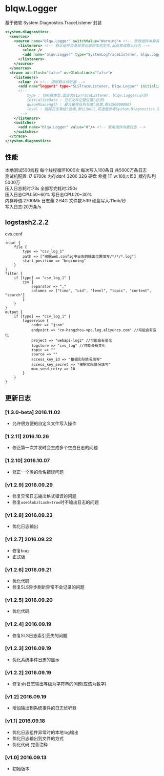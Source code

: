 # blqw.Logger
基于微软 System.Diagnostics.TraceListener 封装

```xml
<system.diagnostics>
  <sources>
    <source name="blqw.Logger" switchValue="Warning"> <!-- 修改组件本身异常记录的跟踪,可以忽略, switchValue默认为Error -->
      <listeners> <!-- 默认组件自身异常记录到本地文件,此处修改默认行为 -->
        <clear />
        <add name="blqw.Logger" type="SystemLogTraceListener, blqw.Logger" />  <!-- 写入系统事件,需要管理员权限 -->
      </listeners>
    </source>
  </sources>
  <trace autoflush="false" useGlobalLock="false">
    <listeners>
      <clear /> <!-- 清除默认侦听器 -->
      <add name"logger1" type="SLSTraceListener, blqw.Logger" initializeData="d:\sls2_logs" queueMaxLength="50000000" level="Error" />
      <!--
          type : 侦听器类型,固定为SLSTraceListener, blqw.Logger(必须)
          initializeData : 日志文件记录位置(必须)
          queueMaxLength : 最大缓存队列长度(选填,默认50000000)
          level : 跟踪日志等级(选填,默认为All,可选值参考System.Diagnostics.SourceLevels属性)
       -->
    </listeners>
    <switches>
      <add name="blqw.Logger" value="0"/> <!-- 禁用组件内置日志 -->
    </switches>
  </trace>
</system.diagnostics>
```

## 性能
本地测试500线程 每个线程循环1000次 每次写入100条日 共5000万条日志  
测试机配置: i7 6700k 内存ddr4 3200 32G 硬盘 希捷 1T w:100,r:150 ,缓存队列 5000万  
压入日志耗时:73s 全部写完耗时:250s  
压入日志CPU:50\~60% 写日志CPU:20\~30%  
内存峰值:2700Mb 日志量:2.64G 文件数:539 硬盘写入:11mb/秒  
写入日志:20万条/s

## logstash2.2.2
cvs.conf
``` 
input {
    file {
        type => "csv_log_1"
        path => ["根据web.config中日志的输出位置填写/*/*/*.log"]
        start_position => "beginning"
    }
}
filter {
    if [type] == "csv_log_1" {
        csv {
            separator => ","
            columns => ["time", "uid", "level", "topic", "content", "search"]
        } 
    }
}
output {
    if [type] == "csv_log_1" {
        logservice {
            codec => "json"
            endpoint => "cn-hangzhou-vpc.log.aliyuncs.com" //可能会有变化
            project => "webapi-log2" //可能会有变化
            logstore => "cvs_log" //可能会有变化
            topic => ""
            source => ""
            access_key_id => "根据实际情况填写"
            access_key_secret => "根据实际情况填写"
            max_send_retry => 10
        }
    }
}
```
## 更新日志
### [1.3.0-beta] 2016.11.02
* 允许很方便的自定义文件写入操作

### [1.2.11] 2016.10.26
* 修正第一次并发时会生成多个空白日志的问题

### [1.2.10] 2016.10.07
* 修正一个类的命名错误问题

### [v1.2.9] 2016.09.29
* 修复异常日志输出格式错误的问题
* 修复`useGlobalLock=true`时不输出日志的问题

### [v1.2.8] 2016.09.23
* 优化日志输出

### [v1.2.7] 2016.09.22
* 修复bug
* 正式版

### [v1.2.6] 2016.09.21
* 优化代码
* 修复SLS异步刷新异常不会记录的问题

### [v1.2.5] 2016.09.20
* 优化代码

### [v1.2.4] 2016.09.19
* 修复SLS日志索引丢失的问题

### [v1.2.3] 2016.09.19
* 优化系统事件日志的显示

### [v1.2.2] 2016.09.19
* 修复sls日志输出等级为字符串的问题(应该为数字)

### [v1.2] 2016.09.19
* 增加输出到系统事件的日志侦听器

### [v1.1] 2016.09.18
* 优化日志组件异常时的本地log输出
* 优化日志输出到文件的方式
* 优化代码,完善注释

### [v1.0] 2016.09.13
* 初始版本